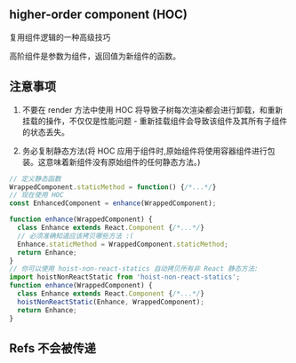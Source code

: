 ## higher-order component (HOC)
复用组件逻辑的一种高级技巧

高阶组件是参数为组件，返回值为新组件的函数。


## 注意事项
1. 不要在 render 方法中使用 HOC
将导致子树每次渲染都会进行卸载，和重新挂载的操作，不仅仅是性能问题 - 重新挂载组件会导致该组件及其所有子组件的状态丢失。

2. 务必复制静态方法(将 HOC 应用于组件时,原始组件将使用容器组件进行包装。这意味着新组件没有原始组件的任何静态方法。)
```js
// 定义静态函数
WrappedComponent.staticMethod = function() {/*...*/}
// 现在使用 HOC
const EnhancedComponent = enhance(WrappedComponent);

function enhance(WrappedComponent) {
  class Enhance extends React.Component {/*...*/}
  // 必须准确知道应该拷贝哪些方法 :(
  Enhance.staticMethod = WrappedComponent.staticMethod;
  return Enhance;
}
// 你可以使用 hoist-non-react-statics 自动拷贝所有非 React 静态方法:
import hoistNonReactStatic from 'hoist-non-react-statics';
function enhance(WrappedComponent) {
  class Enhance extends React.Component {/*...*/}
  hoistNonReactStatic(Enhance, WrappedComponent);
  return Enhance;
}
```

## Refs 不会被传递
